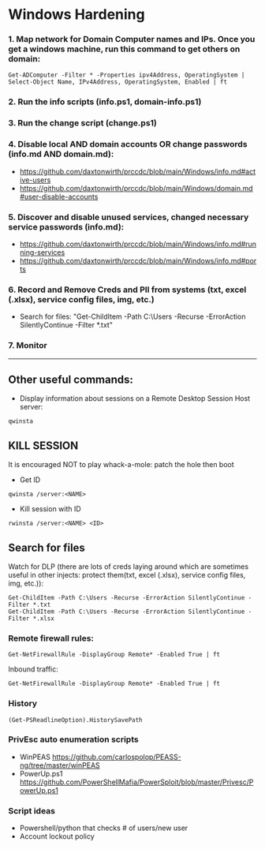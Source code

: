 # Windows Hardening
### 1. Map network for Domain Computer names and IPs. Once you get a windows machine, run this command to get others on domain: 
```
Get-ADComputer -Filter * -Properties ipv4Address, OperatingSystem | Select-Object Name, IPv4Address, OperatingSystem, Enabled | ft
```
### 2. Run the info scripts (info.ps1, domain-info.ps1)
### 3. Run the change script (change.ps1)
### 4. Disable local AND domain accounts OR change passwords (info.md AND domain.md):
* https://github.com/daxtonwirth/prccdc/blob/main/Windows/info.md#active-users
* https://github.com/daxtonwirth/prccdc/blob/main/Windows/domain.md#user-disable-accounts
### 5. Discover and disable unused services, changed necessary service passwords (info.md):
* https://github.com/daxtonwirth/prccdc/blob/main/Windows/info.md#running-services
* https://github.com/daxtonwirth/prccdc/blob/main/Windows/info.md#ports
### 6. Record and Remove Creds and PII from systems (txt, excel (.xlsx), service config files, img, etc.)
* Search for files: "Get-ChildItem -Path C:\Users -Recurse -ErrorAction SilentlyContinue -Filter *.txt"
### 7. Monitor

---
## Other useful commands:
* Display information about sessions on a Remote Desktop Session Host server:
```
qwinsta
```
## KILL SESSION 
It is encouraged NOT to play whack-a-mole: patch the hole then boot
* Get ID
```
qwinsta /server:<NAME>
```
* Kill session with ID
```
rwinsta /server:<NAME> <ID>
```
## Search for files 
Watch for DLP (there are lots of creds laying around which are sometimes useful in other injects: protect them(txt, excel (.xlsx), service config files, img, etc.)):
```
Get-ChildItem -Path C:\Users -Recurse -ErrorAction SilentlyContinue -Filter *.txt
Get-ChildItem -Path C:\Users -Recurse -ErrorAction SilentlyContinue -Filter *.xlsx
```
### Remote firewall rules:
```
Get-NetFirewallRule -DisplayGroup Remote* -Enabled True | ft
```
Inbound traffic:
```
Get-NetFirewallRule -DisplayGroup Remote* -Enabled True | ft
```  
### History
```
(Get-PSReadlineOption).HistorySavePath
```
### PrivEsc auto enumeration scripts
* WinPEAS
https://github.com/carlospolop/PEASS-ng/tree/master/winPEAS
* PowerUp.ps1
https://github.com/PowerShellMafia/PowerSploit/blob/master/Privesc/PowerUp.ps1

### Script ideas
* Powershell/python that checks # of users/new user
* Account lockout policy
